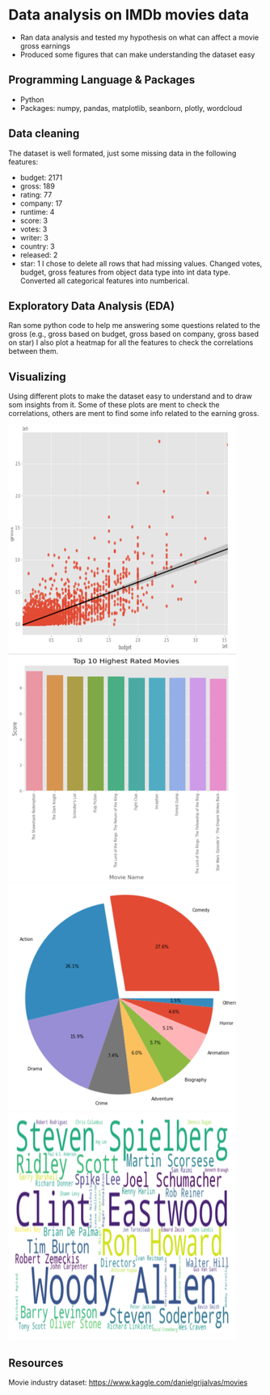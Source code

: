 # Data analysis on IMDb movies data
* Ran data analysis and tested my hypothesis on what can affect a movie gross earnings
* Produced some figures that can make understanding the dataset easy

## Programming Language & Packages
* Python
* Packages: numpy, pandas, matplotlib, seanborn, plotly, wordcloud

## Data cleaning
The dataset is well formated, just some missing data in the following features:
* budget: 2171
* gross: 189
* rating: 77
* company: 17
* runtime: 4
* score: 3
* votes: 3
* writer: 3
* country: 3
* released: 2
* star: 1
I chose to delete all rows that had missing values.
Changed votes, budget, gross features from object data type into int data type.
Converted all categorical features into numberical.

## Exploratory Data Analysis (EDA)
Ran some python code to help me answering some questions related to the gross (e.g., gross based on budget, gross based on company, gross based on star)
I also plot a heatmap for all the features to check the correlations between them.

## Visualizing
Using different plots to make the dataset easy to understand and to draw som insights from it. 
Some of these plots are ment to check the correlations, others are ment to find some info related to the earning gross. 

<img src="budget_vs_gross.png" width="450" height="450"> <img src="top10_rated_movies.png" width="450" height="450"> <img src="genre.png" width="450" height="450"> <img src="director.png" width="450" height="450"> 

## Resources
Movie industry dataset: https://www.kaggle.com/danielgrijalvas/movies  
